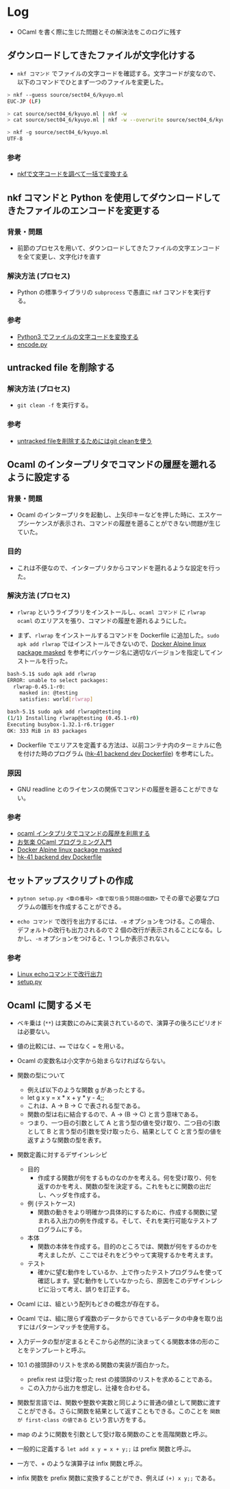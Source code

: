 # Log

- OCaml を書く際に生じた問題とその解決法をこのログに残す

## ダウンロードしてきたファイルが文字化けする

- `nkf コマンド` でファイルの文字コードを確認する。文字コードが変なので、以下のコマンドでひとまず一つのファイルを変更した。

```bash
> nkf --guess source/sect04_6/kyuyo.ml 
EUC-JP (LF)

> cat source/sect04_6/kyuyo.ml | nkf -w
> cat source/sect04_6/kyuyo.ml | nkf -w --overwrite source/sect04_6/kyuyo.ml

> nkf -g source/sect04_6/kyuyo.ml 
UTF-8
```

### 参考

- [nkfで文字コードを調べて一括で変換する](https://uuutee.net/shell/convert-encoding-with-nkf/)

## nkf コマンドと Python を使用してダウンロードしてきたファイルのエンコードを変更する

### 背景・問題

- 前節のプロセスを用いて、ダウンロードしてきたファイルの文字エンコードを全て変更し、文字化けを直す

### 解決方法 (プロセス)

- Python の標準ライブラリの `subprocess` で愚直に `nkf` コマンドを実行する。

### 参考

- [Python3 でファイルの文字コードを変換する](https://qiita.com/nskydiving/items/c900c27042bcd11517ee)
- [encode.py](https://github.com/dilmnqvovpnmlib/ProgrammingBasics/blob/main/log/encode.py)

## untracked file を削除する

### 解決方法 (プロセス)

- `git clean -f` を実行する。

### 参考

- [untracked fileを削除するためにはgit cleanを使う](https://qiita.com/tmyn470/items/c8359e4ec92d1f462bdf#git-clean)

## Ocaml のインタープリタでコマンドの履歴を遡れるように設定する

### 背景・問題

- Ocaml のインタープリタを起動し、上矢印キーなどを押した時に、エスケープシーケンスが表示され、コマンドの履歴を遡ることができない問題が生じていた。

### 目的

- これは不便なので、インタープリタからコマンドを遡れるような設定を行った。

### 解決方法 (プロセス)

- `rlwrap` というライブラリをインストールし、`ocaml コマンド` に `rlwrap ocaml` のエリアスを張り、コマンドの履歴を遡れるようにした。

- まず、`rlwrap` をインストールするコマンドを Dockerfile に追加した。`sudo apk add rlwrap` ではインストールできないので、[Docker Alpine linux package masked](https://stackoverflow.com/questions/40246688/docker-alpine-linux-package-masked) を参考にパッケージ名に適切なバージョンを指定してインストールを行った。

```bash
bash-5.1$ sudo apk add rlwrap
ERROR: unable to select packages:
  rlwrap-0.45.1-r0:
    masked in: @testing
    satisfies: world[rlwrap]

bash-5.1$ sudo apk add rlwrap@testing
(1/1) Installing rlwrap@testing (0.45.1-r0)
Executing busybox-1.32.1-r6.trigger
OK: 333 MiB in 83 packages
```

- Dockerfile でエリアスを定義する方法は、以前コンテナ内のターミナルに色を付けた時のプログラム ([hk-41 backend dev Dockerfile](https://github.com/dilmnqvovpnmlib/hk-41/blob/045dbd2e36d4500795e03f172b011b40ef32fe54/backend/docker/dev/Dockerfile#L31)) を参考にした。

### 原因

- GNU readline とのライセンスの関係でコマンドの履歴を遡ることができない。

### 参考

- [ocaml インタプリタでコマンドの履歴を利用する](https://inohiro.hatenablog.com/entry/20111025/1319517953)
- [お気楽 OCaml プログラミング入門](http://www.nct9.ne.jp/m_hiroi/func/ocaml01.html)
- [Docker Alpine linux package masked](https://stackoverflow.com/questions/40246688/docker-alpine-linux-package-masked)
- [hk-41 backend dev Dockerfile](https://github.com/dilmnqvovpnmlib/hk-41/blob/045dbd2e36d4500795e03f172b011b40ef32fe54/backend/docker/dev/Dockerfile#L31)

## セットアップスクリプトの作成

- `pytnon setup.py <章の番号> <章で取り扱う問題の個数>` でその章で必要なプログラムの雛形を作成することができる。

- `echo コマンド` で改行を出力するには、`-e` オプションをつける。この場合、デフォルトの改行も出力されるので 2 個の改行が表示されることになる。しかし、`-n` オプションをつけると、1 つしか表示されない。

### 参考

- [Linux echoコマンドで改行出力](https://qiita.com/fault/items/11e45d4bce233f493b95)
- [setup.py](https://github.com/dilmnqvovpnmlib/ProgrammingBasics/blob/main/log/setup.py)

## Ocaml に関するメモ

- ベキ乗は (`**`) は実数にのみに実装されているので、演算子の後ろにピリオドは必要ない。
- 値の比較には、`==` ではなく `=` を用いる。
- Ocaml の変数名は小文字から始まらなければならない。
- 関数の型について
  - 例えば以下のような関数 g があったとする。
  - let g x y = x * x + y * y - 4;;
  - これは、A -> B -> C で表される型である。
  - 関数の型は右に結合するので、A -> (B -> C) と言う意味である。
  - つまり、一つ目の引数として A と言う型の値を受け取り、二つ目の引数として B と言う型の引数を受け取ったら、結果として C と言う型の値を返すような関数の型を表す。
- 関数定義に対するデザインレシピ
  - 目的
    - 作成する関数が何をするものなのかを考える。何を受け取り、何を返すのかを考え、関数の型を決定する。これをもとに関数の出だし、ヘッダを作成する。
  - 例 (テストケース)
    - 関数の動きをより明確かつ具体的にするために、作成する関数に望まれる入出力の例を作成する。そして、それを実行可能なテストプログラムにする。
  - 本体
    - 関数の本体を作成する。目的のところでは、関数が何をするのかを考えましたが、ここではそれをどうやって実現するかを考えます。
  - テスト
    - 確かに望む動作をしているか、上で作ったテストプログラムを使って確認します。望む動作をしていなかったら、原因をこのデザインレシピに沿って考え、誤りを訂正する。
- Ocaml には、組という配列もどきの概念が存在する。
- Ocaml では、組に限らず複数のデータからできているデータの中身を取り出すにはパターンマッチを使用する。
- 入力データの型が定まるとそこから必然的に決まってくる関数本体の形のことをテンプレートと呼ぶ。
- 10.1 の接頭辞のリストを求める関数の実装が面白かった。
  - prefix rest は受け取った rest の接頭辞のリストを求めることである。
  - この入力から出力を想定し、辻褄を合わせる。
- 関数型言語では、関数や整数や実数と同じように普通の値として関数に渡すことができる。さらに関数を結果として返すこともできる。このことを `関数が first-class の値である` という言い方をする。
- map のように関数を引数として受け取る関数のことを高階関数と呼ぶ。

- 一般的に定義する `let add x y = x + y;;` は prefix 関数と呼ぶ。
- 一方で、+ のような演算子は infix 関数と呼ぶ。
- infix 関数を prefix 関数に変換することができ、例えば `(+) x y;;` である。
